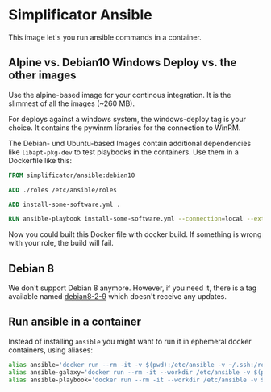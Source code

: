 # Simplificator Ansible
This image let's you run ansible commands in a container.

## Alpine vs. Debian10 Windows Deploy vs. the other images
Use the alpine-based image for your continous integration. It is the slimmest of all the images (~260 MB).

For deploys against a windows system, the windows-deploy tag is your choice. It contains the pywinrm libraries for the connection to WinRM.

The Debian- und Ubuntu-based Images contain additional dependencies like `libapt-pkg-dev` to test playbooks in the containers. Use them in a Dockerfile like this:

~~~~Dockerfile
FROM simplificator/ansible:debian10

ADD ./roles /etc/ansible/roles

ADD install-some-software.yml .

RUN ansible-playbook install-some-software.yml --connection=local --extra-vars "target_hosts=localhost"
~~~~

Now you could built this Docker file with docker build. If something is wrong with your role, the build will fail.

## Debian 8
We don't support Debian 8 anymore. However, if you need it, there is a tag available named [debian8-2-9](https://hub.docker.com/layers/simplificator/ansible/debian8-2-9/images/sha256-ab5b6bd593163e91e2500d4850e894b7016277c45c4669c0274a566b8f59d9bc?context=repo) which doesn't receive any updates.

## Run ansible in a container

Instead of installing `ansible` you might want to run it in ephemeral docker containers, using aliases:

```bash
alias ansible='docker run --rm -it -v $(pwd):/etc/ansible -v ~/.ssh:/root/.ssh simplificator/ansible ansible'
alias ansible-galaxy='docker run --rm -it --workdir /etc/ansible -v $(pwd):/etc/ansible -v ~/.ssh:/root/.ssh simplificator/ansible ansible-galaxy'
alias ansible-playbook='docker run --rm -it --workdir /etc/ansible -v $(pwd):/etc/ansible -v ~/.ssh/kickstart:/root/.ssh/id_rsa simplificator/ansible ansible-playbook'
```
